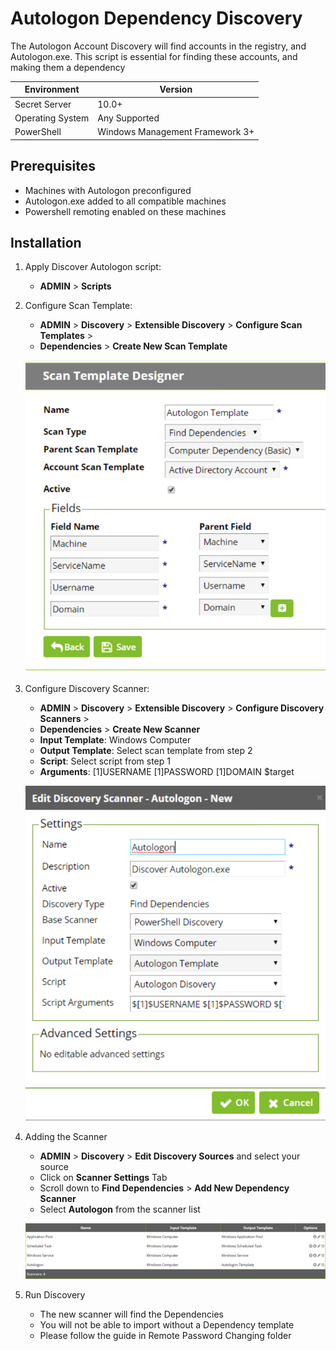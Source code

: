 # Autologon Dependency Discovery

The Autologon Account Discovery will find accounts in the registry, and Autologon.exe. This script is essential for finding these accounts, and making them a dependency

| Environment | Version |
| ------ | ------ |
| Secret Server | 10.0+ |
| Operating System | Any Supported |
| PowerShell | Windows Management Framework 3+ |

## Prerequisites

- Machines with Autologon preconfigured
- Autologon.exe added to all compatible machines
- Powershell remoting enabled on these machines

## Installation

1. Apply Discover Autologon script:
   - **ADMIN** > **Scripts**
2. Configure Scan Template:
    - **ADMIN** > **Discovery** > **Extensible Discovery** > **Configure Scan Templates** >
    - **Dependencies** > **Create New Scan Template**

    ![Scan Template Designer](imgs/scanner-1.PNG)

3. Configure Discovery Scanner:
    - **ADMIN** > **Discovery** > **Extensible Discovery** > **Configure Discovery Scanners** >
    - **Dependencies** > **Create New Scanner**
    - **Input Template**: Windows Computer
    - **Output Template**: Select scan template from step 2
    - **Script**: Select  script from step 1
    - **Arguments**: $[1]$USERNAME $[1]$PASSWORD $[1]$DOMAIN $target

    ![Create New Scanner](imgs/scanner-2.PNG)

4. Adding the Scanner
    - **ADMIN** > **Discovery** > **Edit Discovery Sources** and select your source
    - Click on **Scanner Settings** Tab
    - Scroll down to **Find Dependencies** > **Add New Dependency Scanner**
    - Select **Autologon** from the scanner list

    ![Add Scanner](imgs/scanner-3.PNG)

5. Run Discovery
    - The new scanner will find the Dependencies
    - You will not be able to import without a Dependency template
    - Please follow the guide in Remote Password Changing folder
